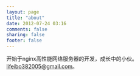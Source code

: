 ```yaml
---
layout: page
title: "about"
date: 2012-07-24 03:16
comments: false
sharing: false
footer: false
---
```

开始于nginx高性能网络服务器的开发，成长中的小伙。lifeibo382005@gmail.com。
